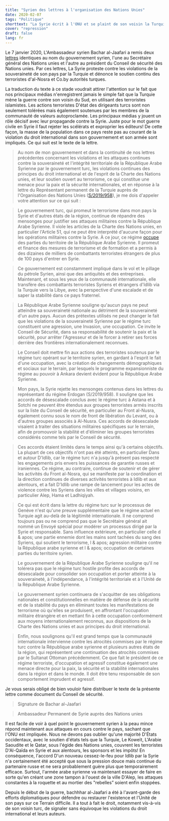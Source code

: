 ```yaml
---
title: "Syrien des lettres à l'organisation des Nations Unies"
date: 2020-02-07
tags: "Politique"
shorttext: "La Syrie écrit à l'ONU et se plaint de son voisin la Turquie. Pourquoi n'est-il pas largement rapporté, ou joue-t-elle de nouveau pour les serviteurs de l'Ouest?"
cover: "repression"
draft: false
lang: fr
---
```


Le 7 janvier 2020, L'Ambassadeur syrien Bachar al-Jaafari a remis deux [lettres](https://undocs.org/S/2020/7 "Identical letters dated 2 January 2020 from the Permanent Representative of the Syrian Arab Republic to the United Nations addressed to the Secretary-General and the President of the Security Council") identiques au nom du gouvernement syrien, l'une au Secrétaire général des Nations unies et l'autre au président du Conseil de sécurité des Nations unies. Par ces lettres, La Syrie proteste contre les violations de la souveraineté de son pays par la Turquie et dénonce le soutien continu des terroristes d'al-Nosra et Co.by autorités turques.

La traduction du texte à ce stade voudrait attirer l'attention sur le fait que nos principaux médias n'enregistrent jamais le simple fait que la Turquie mène la guerre contre son voisin du Sud, en utilisant des terroristes islamistes. Les actions terroristes D'état des dirigeants turcs sont non seulement tolérées mais également soutenues par les membres de la communauté de valeurs autoproclamée. Les principaux médias y jouent un rôle décisif avec leur propagande contre la Syrie. Juste pour le mot guerre civile en Syrie il faut rejeter les scélérats et exproprier les éditeurs! De cette façon, la masse de la population dans ce pays reste pas au courant de la violation du droit international dans son gouvernement et son armée sont impliqués. Ce qui suit est le texte de la lettre.

> Au nom de mon gouvernement et dans la continuité de nos lettres précédentes concernant les violations et les attaques continues contre la souveraineté et l'intégrité territoriale de la République Arabe Syrienne par le gouvernement turc, les violations continues des principes du droit international et de l'esprit de la Charte des Nations unies, et leur soutien ouvert au terrorisme, ce qui constitue une menace pour la paix et la sécurité internationales, et en réponse à la lettre du Représentant permanent de la Turquie auprès de l'Organisation des Nations Unies ([S/2019/958](https://undocs.org/en/S/2019/958 "Letter dated 18 December 2019 from the Permanent Representative of Turkey to the United Nations addressed to the President of the Security Council")), je me dois d'appeler votre attention sur ce qui suit :

> Le gouvernement turc, qui promeut le terrorisme dans mon pays la Syrie et d'autres états de la région, continue de répandre des mensonges pour justifier ses attaques militaires contre la République Arabe Syrienne. Il viole les articles de la Charte des Nations unies, en particulier l'Article 51, qui ne peut être interprété d'aucune façon pour les opérations militaires contre la Syrie. À ce jour, ce régime [occupe](/static/downloads/res2253.pdf "Resolution 2253") des parties du territoire de la République Arabe Syrienne. Il promeut et finance des mesures de terrorisme et de formation et a permis à des dizaines de milliers de combattants terroristes étrangers de plus de 100 pays d'entrer en Syrie.

> Ce gouvernement est constamment impliqué dans le vol et le pillage du pétrole Syrien, ainsi que des antiquités et des entreprises. Maintenant, et sous les yeux de la communauté internationale, elle transfère des combattants terroristes Syriens et étrangers d'Idlib via la Turquie vers la Libye, avec la perspective d'une escalade et de saper la stabilité dans ce pays fraternel.

> La République Arabe Syrienne souligne qu'aucun pays ne peut atteindre sa souveraineté nationale au détriment de la souveraineté d'un autre pays. Aucun des prétextes utilisés ne peut changer le fait que les violations de la souveraineté Syrienne par le régime turc constituent une agression, une Invasion, une occupation. Ce invite le Conseil de Sécurité, dans sa responsabilité de soutenir la paix et la sécurité, pour arrêter l'Agresseur et de le forcer à retirer ses forces derrière des frontières internationalement reconnues.

> Le Conseil doit mettre fin aux actions des terroristes soutenus par le régime turc opérant sur le territoire syrien, en gardant à l'esprit le fait d'une occupation, avec la création de changements démographiques et sociaux sur le terrain, par lesquels le programme expansionniste du régime au pouvoir à Ankara devient évident pour la République Arabe Syrienne.

> Mon pays, la Syrie rejette les mensonges contenus dans les lettres du représentant du régime Erdogan (S/2019/958). Il souligne que les accords de désescalade conclus avec le régime turc à Astana et à Sotchi ne peuvent être étendus aux groupes terroristes armés inscrits sur la liste du Conseil de sécurité, en particulier au Front al-Nusra, également connu sous le nom de front de libération du Levant, ou à d'autres groupes associés à Al-Nusra. Ces accords de désescalade visaient à traiter des situations militaires spécifiques sur le terrain, afin de promouvoir la stabilité et d'éliminer les groupes terroristes considérés comme tels par le Conseil de sécurité.

> Ces accords étaient limités dans le temps ainsi qu'à certains objectifs. La plupart de ces objectifs n'ont pas été atteints, en particulier Dans et autour D'Idlib, car le régime turc n'a jusqu'à présent pas respecté les engagements pris envers les puissances de garantie russes et iraniennes. Ce régime, au contraire, continue de soutenir et de gérer les activités du Front al-Nosra, qui se manifeste par la coordination et la direction continues de diverses activités terroristes à Idlib et aux alentours, et a fait D'Idlib une rampe de lancement pour les actes de violence contre les Syriens dans les villes et villages voisins, en particulier Alep, Hama et Ladhiqiyah.

> Ce qui est écrit dans la lettre du régime turc sur le processus de Genève n'est qu'une preuve supplémentaire que le régime actuel en Turquie agit au-delà de la légitimité internationale. Il ne comprend toujours pas ou ne comprend pas que le Secrétaire général ait nommé un Envoyé spécial pour modérer un processus dirigé par la Syrie et responsable. Sans influence extérieure, en particulier celle d & apos; une partie ennemie dont les mains sont tachées du sang des Syriens, qui soutient le terrorisme, l & apos; agression militaire contre la République arabe syrienne et l & apos; occupation de certaines parties du territoire syrien.

> Le gouvernement de la République Arabe Syrienne souligne qu'il ne tolérera pas que le régime turc hostile profite des accords de désescalade pour consolider son occupation et porter atteinte à la souveraineté, à l'indépendance, à l'intégrité territoriale et à l'Unité de la République Arabe Syrienne.

> Le gouvernement syrien continuera de s'acquitter de ses obligations nationales et constitutionnelles en matière de défense de la sécurité et de la stabilité du pays en éliminant toutes les manifestations de terrorisme où qu'elles se produisent, en affrontant l'occupation militaire étrangère et en mettant fin à cette occupation conformément aux moyens internationalement reconnus, aux dispositions de la Charte des Nations unies et aux principes du droit international.

> Enfin, nous soulignons qu'il est grand temps que la communauté internationale intervienne contre les atrocités commises par le régime turc contre la République arabe syrienne et plusieurs autres états de la région, qui représentent une continuation des atrocités commises par le Sultanat Ottoman précédemment. Ce que fait le président de ce régime terroriste, d'occupation et agressif constitue également une menace directe pour la paix, la sécurité et la stabilité internationales dans la région et dans le monde. Il doit être tenu responsable de son comportement imprudent et agressif.

 Je vous serais obligé de bien vouloir faire distribuer le texte de la présente lettre comme document du Conseil de sécurité.

> Signature de Bachar al-Jaafari

> Ambassadeur Permanent de Syrie auprès des Nations unies

Il est facile de voir à quel point le gouvernement syrien à la peau mince répond maintenant aux attaques en cours contre le pays, sachant que l'ONU est impliquée. Nous ne devons pas oublier qu'une majorité D'États occidentaux, avec le soutien d'états tels que la Turquie, Le Koweït, L'Arabie Saoudite et le Qatar, sous l'égide des Nations unies, couvrent les terroristes D'Al-Qaïda en Syrie et aux alentours, les sponsors et les impôts! En conséquence, l'accord D'un nouveau cessez-le-feu pour Idlib par la Syrie n'a certainement été accepté que sous la pression douce mais continue du partenaire russe et ne sera probablement guère plus que temporairement efficace. Surtout, l'armée arabe syrienne va maintenant essayer de faire en sorte qu'en créant une zone tampon à l'ouest de la ville D'Alep, les attaques constantes à la roquette et au mortier des "rebelles” soient enfin stoppées.

Depuis le début de la guerre, bachhhar al-Jaafari a été à l'avant-garde des efforts diplomatiques pour défendre ou restaurer l'existence et l'Unité de son pays sur ce Terrain difficile. Il a tout à fait le droit, notamment vis-à-vis de son voisin turc, de signaler sans équivoque les violations du droit international et leurs auteurs.
